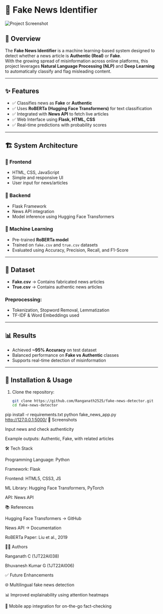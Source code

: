 # 📰 Fake News Identifier

![Project Screenshot](https://github.com/Ranganath2525/fake-news-detector/blob/main/image.png)

## 📌 Overview
The **Fake News Identifier** is a machine learning-based system designed to detect whether a news article is **Authentic (Real)** or **Fake**.  
With the growing spread of misinformation across online platforms, this project leverages **Natural Language Processing (NLP)** and **Deep Learning** to automatically classify and flag misleading content.

---

## ✨ Features
- ✅ Classifies news as **Fake** or **Authentic**
- ✅ Uses **RoBERTa (Hugging Face Transformers)** for text classification
- ✅ Integrated with **News API** to fetch live articles
- ✅ Web Interface using **Flask, HTML, CSS**
- ✅ Real-time predictions with probability scores

---

## 🏗️ System Architecture
### 🔹 Frontend
- HTML, CSS, JavaScript
- Simple and responsive UI
- User input for news/articles

### 🔹 Backend
- Flask Framework
- News API integration
- Model inference using Hugging Face Transformers

### 🔹 Machine Learning
- Pre-trained **RoBERTa model**
- Trained on `fake.csv` and `true.csv` datasets
- Evaluated using Accuracy, Precision, Recall, and F1-Score

---

## 📂 Dataset
- **Fake.csv** → Contains fabricated news articles  
- **True.csv** → Contains authentic news articles  

### Preprocessing:
- Tokenization, Stopword Removal, Lemmatization  
- TF-IDF & Word Embeddings used  

---

## 📊 Results
- Achieved **~95% Accuracy** on test dataset  
- Balanced performance on **Fake vs Authentic** classes  
- Supports real-time detection of misinformation  

---

## 🚀 Installation & Usage
1. Clone the repository:
   ```bash
   git clone https://github.com/Ranganath2525/fake-news-detector.git
   cd fake-news-detector
pip install -r requirements.txt
python fake_news_app.py
http://127.0.0.1:5000/
📸 Screenshots

Input news and check authenticity

Example outputs: Authentic, Fake, with related articles

🛠️ Tech Stack

Programming Language: Python

Framework: Flask

Frontend: HTML5, CSS3, JS

ML Library: Hugging Face Transformers, PyTorch

API: News API

📚 References

Hugging Face Transformers → GitHub

News API → Documentation

RoBERTa Paper: Liu et al., 2019

👨‍💻 Authors

Ranganath C (1JT22AI038)

Bhuvanesh Kumar G (1JT22AI006)

✅ Future Enhancements

🌐 Multilingual fake news detection

📊 Improved explainability using attention heatmaps

📱 Mobile app integration for on-the-go fact-checking
